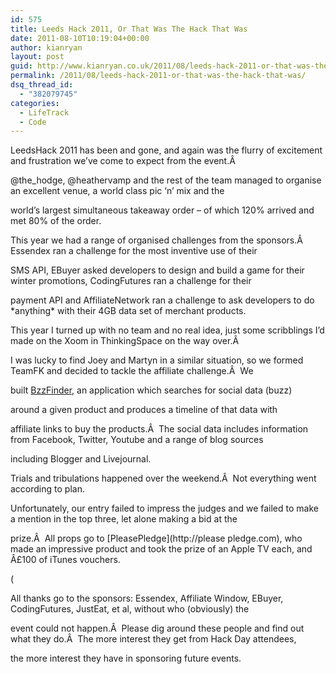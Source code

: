 ```yaml
---
id: 575
title: Leeds Hack 2011, Or That Was The Hack That Was
date: 2011-08-10T10:19:04+00:00
author: kianryan
layout: post
guid: http://www.kianryan.co.uk/2011/08/leeds-hack-2011-or-that-was-the-hack-that-was/
permalink: /2011/08/leeds-hack-2011-or-that-was-the-hack-that-was/
dsq_thread_id:
  - "382079745"
categories:
  - LifeTrack
  - Code
---
```

LeedsHack 2011 has been and gone, and again was the flurry of excitement and frustration we’ve come to expect from the event.Â  
  
@the_hodge, @heathervamp and the rest of the team managed to organise an excellent venue, a world class pic ‘n’ mix and the 
  
world’s largest simultaneous takeaway order – of which 120% arrived and met 80% of the order.

This year we had a range of organised challenges from the sponsors.Â  Essendex ran a challenge for the most inventive use of their
  
SMS API, EBuyer asked developers to design and build a game for their winter promotions, CodingFutures ran a challenge for their 
  
payment API and AffiliateNetwork ran a challenge to ask developers to do \*anything\* with their 4GB data set of merchant products.

This year I turned up with no team and no real idea, just some scribblings I’d made on the Xoom in ThinkingSpace on the way over.Â  
  
I was lucky to find Joey and Martyn in a similar situation, so we formed TeamFK and decided to tackle the affiliate challenge.Â  We 
  
built [BzzFinder](http://beta.bzzfinder.co.uk/product/index/Washburn), an application which searches for social data (buzz) 
  
around a given product and produces a timeline of that data with 
  
affiliate links to buy the products.Â  The social data includes information from Facebook, Twitter, Youtube and a range of blog sources 
  
including Blogger and Livejournal.

Trials and tribulations happened over the weekend.Â  Not everything went according to plan.

Unfortunately, our entry failed to impress the judges and we failed to make a mention in the top three, let alone making a bid at the 
  
prize.Â  All props go to [PleasePledge](http://please pledge.com), who made an impressive product and took the prize of an Apple TV each, and Â£100 of iTunes vouchers.
  
(

All thanks go to the sponsors: Essendex, Affiliate Window, EBuyer, CodingFutures, JustEat, et al, without who (obviously) the 
  
event could not happen.Â  Please dig around these people and find out what they do.Â  The more interest they get from Hack Day attendees,
  
the more interest they have in sponsoring future events.